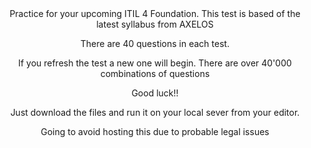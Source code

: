 <div align="center">Practice for your upcoming ITIL 4 Foundation.
This test is based of the latest syllabus from AXELOS

There are 40 questions in each test. 

If you refresh the test a new one will begin. There are over 40'000 combinations of questions

Good luck!!

Just download the files and run it on your local sever from your editor. 

Going to avoid hosting this due to probable legal issues
</div


